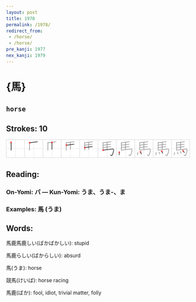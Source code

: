 ```yaml
---
layout: post
title: 1978
permalink: /1978/
redirect_from:
 - /horse/
 - /horse/
pre_kanji: 1977
nex_kanji: 1979
---
```


# {馬}

## `horse`

## Strokes: 10

<div class="stroke"><img src="../images/E9A6AC.png" /></div>

## Reading:

### On-Yomi: バ &mdash; Kun-Yomi: うま、うま-、ま

### Examples: 馬 (うま)

## Words:

馬鹿馬鹿しい(ばかばかしい): stupid

馬鹿らしい(ばからしい): absurd

馬(うま): horse

競馬(けいば): horse racing

馬鹿(ばか): fool, idiot, trivial matter, folly
